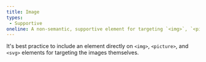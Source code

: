 ```yaml
---
title: Image
types:
 - Supportive
oneline: A non-semantic, supportive element for targeting `<img>`, `<picture>`, or `<svg>` elements.
---
```


It's best practice to include an element directly on `<img>`, `<picture>`, and `<svg>` elements for targeting the images themselves.
